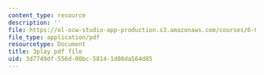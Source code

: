 ```yaml
---
content_type: resource
description: ''
file: https://ol-ocw-studio-app-production.s3.amazonaws.com/courses/6-004-computation-structures-spring-2017/3d7749df556d00bc58141d08da564d85_3KJeK-UUADA.pdf
file_type: application/pdf
resourcetype: Document
title: 3play pdf file
uid: 3d7749df-556d-00bc-5814-1d08da564d85
---
```

